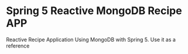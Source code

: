 # Spring 5 Reactive MongoDB Recipe APP
Reactive Recipe Application Using MongoDB with Spring 5. Use it as a reference
